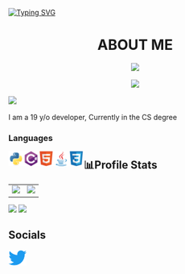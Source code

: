 [![Typing SVG](https://readme-typing-svg.herokuapp.com?font=Kanit&size=35&duration=2000&pause=500&color=f2f21b&width=435&lines=Welcome+User;Yukki's+GitHub+Profile)](https://github.com/yukkidev/)


# <h1 align="center"> ABOUT ME </h1>

<p align="center">
  <a><img src="https://readme-typing-svg.herokuapp.com?color=f2f21b&size=30&center=true&lines=Developer;Many+Languages"></a>
</p>
<p align="center">  
<img src="https://komarev.com/ghpvc/?username=yukkidev">
</p>

<img src="https://giffiles.alphacoders.com/146/14634.gif" width="300"/>

I am a 19 y/o developer, Currently in the CS degree </br>

### Languages
<img align="left" alt="Python" width="30px" src="https://github.com/devicons/devicon/blob/master/icons/python/python-original.svg"/>
<img align="left" alt="C#" width="30px" src="https://raw.githubusercontent.com/devicons/devicon/1119b9f84c0290e0f0b38982099a2bd027a48bf1/icons/csharp/csharp-original.svg"/>
<img align="left" alt="HTML" width="30px" src="https://github.com/devicons/devicon/blob/master/icons/html5/html5-original.svg"/>
<img align="left" alt="Java" width="30px" src="https://github.com/devicons/devicon/blob/master/icons/java/java-original.svg"/>
<img align="left" alt="Css" width="30px" src="https://github.com/devicons/devicon/blob/master/icons/css3/css3-original.svg"/>

</img>



## 📊Profile Stats


<table width="100%" align="center">
  <tr>
    <td>
<img height="180em" src="https://github-readme-stats.vercel.app/api?username=yukkidev&show_icons=true&theme=radical" /> </td>
<td> <img height="180em" src="https://github-readme-stats.vercel.app/api/top-langs/?username=yukkidev&show_icons=true&hide_border=true&layout=compact&langs_count=8&theme=tokyonight"/> </td>  
  
  </tr>
 <table>
<p align="left">
  <a href="https://github.com/yukkidev/WallChanger"><img width="300" src="https://denvercoder1-github-readme-stats.vercel.app/api/pin/?username=yukkidev&repo=rival&theme=react&bg_color=1F222E&title_color=F85D7F&icon_color=F8D866&hide_border=true&show_icons=false"></a>
  <a href="https://github.com/yukkidev/yt-playlist-to-mp3"><img width="300" src="https://denvercoder1-github-readme-stats.vercel.app/api/pin/?username=yukkidev&repo=button_paginator&theme=react&bg_color=1F222E&title_color=F85D7F&icon_color=F8D866&hide_border=true&show_icons=false"></a>



</p>


## Socials
   

<p align="center">
  
  [<img src='https://github.com/devicons/devicon/blob/master/icons/twitter/twitter-original.svg' alt='Twitter' height='30'>](https://twitter.com/bojamhorsejack)
   
</p>



